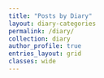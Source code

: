 ```yaml
---
title: "Posts by Diary"
layout: diary-categories
permalink: /diary/
collection: diary
author_profile: true
entries_layout: grid
classes: wide
---
```

